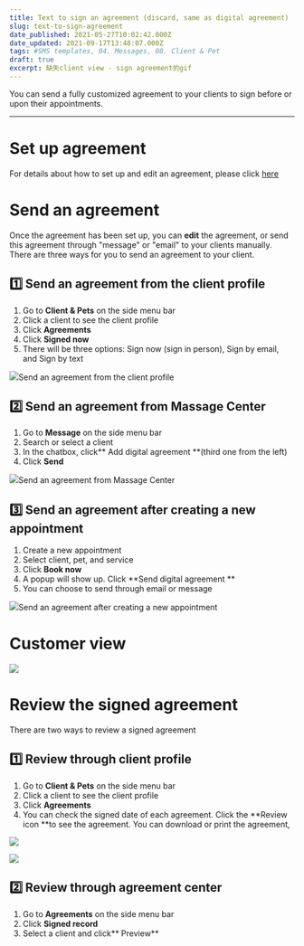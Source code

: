 ```yaml
---
title: Text to sign an agreement (discard, same as digital agreement)
slug: text-to-sign-agreement
date_published: 2021-05-27T10:02:42.000Z
date_updated: 2021-09-17T13:48:07.000Z
tags: #SMS templates, 04. Messages, 08. Client & Pet
draft: true
excerpt: 缺失client view - sign agreement的gif
---
```


You can send a fully customized agreement to your clients to sign before or upon their appointments.

---

# Set up agreement

For details about how to set up and edit an agreement, please click [here](__GHOST_URL__/digital-agreement/)

# Send an agreement

Once the agreement has been set up, you can **edit** the agreement, or send this agreement through "message" or "email" to your clients manually. There are three ways for you to send an agreement to your client.

## 1️⃣ Send an agreement from the client profile

1. Go to **Client & Pets** on the side menu bar
2. Click a client to see the client profile
3. Click **Agreements**
4. Click **Signed now**
5. There will be three options: Sign now (sign in person), Sign by email, and Sign by text 

![](__GHOST_URL__/content/images/2021/08/Screenshot-12.00.28.gif)Send an agreement from the client profile
## 2️⃣ Send an agreement from Massage Center

1. Go to **Message** on the side menu bar
2. Search or select a client
3. In the chatbox, click** Add digital agreement **(third one from the left)
4. Click **Send**

![](__GHOST_URL__/content/images/2021/08/send-agreement-text.gif)Send an agreement from Massage Center
## 3️⃣ Send an agreement after creating a new appointment

1. Create a new appointment
2. Select client, pet, and service
3. Click **Book now**
4. A popup will show up. Click **Send digital agreement **
5. You can choose to send through email or message

![](__GHOST_URL__/content/images/2021/08/Screenshot-12.27.49.gif)Send an agreement after creating a new appointment
# Customer view 
![](__GHOST_URL__/content/images/2021/09/_47.gif)
# Review the signed agreement

There are two ways to review a signed agreement

## 1️⃣ Review through client profile

1. Go to **Client & Pets** on the side menu bar
2. Click a client to see the client profile
3. Click **Agreements**
4. You can check the signed date of each agreement. Click the **Review icon **to see the agreement. You can download or print the agreement,

![](__GHOST_URL__/content/images/2021/09/Review-the-signed-agreement.png)

![](__GHOST_URL__/content/images/2021/09/Save-and-print-the-signed-agreement.png)

## 2️⃣ Review through agreement center

1. Go to **Agreements** on the side menu bar
2. Click **Signed record**
3. Select a client and click** Preview**
